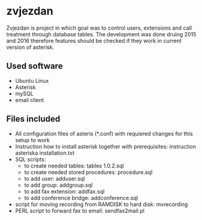 # zvjezdan
Zvjezdan is project in which goal was to control users, extensions and call treatment through database tables. The development was done druing 2015 and 2016 therefore features should be checked if they work in current version of asterisk.

## Used software
- Ubuntu Linux
- Asterisk
- mySQL 
- email client

## Files included
- All configuration files of asteris (*.conf) with requiered changes for this setup to work
- Instruction how to install asterisk together with prerequisites: instruction asteriska installation.txt
- SQL scripts:
  - to create needed tables: tables 1.0.2.sql
  - to create needed stored procedures: procedure.sql
  - to add user: adduser.sql
  - to add group: addgroup.sql
  - to add fax extension: addfax.sql
  - to add conference bridge: addconference.sql
 - script for moving recording from RAMDISK to hard disk: mvrecording
 - PERL script to forward fax to email: sendfax2mail.pl
 
